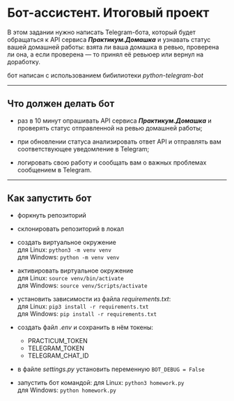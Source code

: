 # Бот-ассистент. Итоговый проект

В этом задании нужно написать Telegram-бота, который будет обращаться к API сервиса ___Практикум.Домашка___ и узнавать статус вашей домашней работы: взята ли ваша домашка в ревью, проверена ли она, а если проверена — то принял её ревьюер или вернул на доработку.

бот написан с использованием бибилиотеки _python-telegram-bot_

---
## Что должен делать бот

- раз в 10 минут опрашивать API сервиса ___Практикум.Домашка___ и проверять статус отправленной на ревью домашней работы;

- при обновлении статуса анализировать ответ API и отправлять вам соответствующее уведомление в Telegram;

- логировать свою работу и сообщать вам о важных проблемах сообщением в Telegram.
---
## Как запустить бот

- форкнуть репозиторий

- склонировать репозиторий в локал

- создать виртуальное окружение  
 для Linux: ```python3 -m venv venv```  
 для Windows: ```python -m venv venv```  

- активировать виртуальное окружение  
 для Linux: ```source venv/bin/activate```  
 для Windows: ```source venv/Scripts/activate```  

- установить зависимости из файла _requirements.txt_:  
 для Linux: ```pip3 install -r requirements.txt```  
 для Windows: ```pip install -r requirements.txt```  

- создать файл _.env_ и сохранить в нём токены:
    * PRACTICUM_TOKEN
    * TELEGRAM_TOKEN
    * TELEGRAM_CHAT_ID

- в файле _settings.py_ установить переменную ```BOT_DEBUG = False```

- запустить бот командой:
 для Linux: ```python3 homework.py```  
 для Windows: ```python homework.py```  
